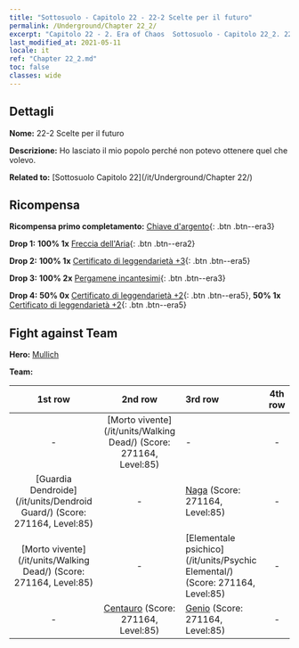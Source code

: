```yaml
---
title: "Sottosuolo - Capitolo 22 - 22-2 Scelte per il futuro"
permalink: /Underground/Chapter 22_2/
excerpt: "Capitolo 22 - 2. Era of Chaos  Sottosuolo - Capitolo 22_2. 22-2 Scelte per il futuro"
last_modified_at: 2021-05-11
locale: it
ref: "Chapter 22_2.md"
toc: false
classes: wide
---
```


## Dettagli

 **Nome:** 22-2 Scelte per il futuro

 **Descrizione:** Ho lasciato il mio popolo perché non potevo ottenere quel che volevo.

 **Related to:** [Sottosuolo Capitolo 22](/it/Underground/Chapter 22/)

## Ricompensa

 **Ricompensa primo completamento:** [Chiave d'argento](/ItemsIT/con_693/){: .btn .btn--era3}

 **Drop 1:** **100% 1x** [Freccia dell'Aria](/ItemsIT/her_449/){: .btn .btn--era2}

 **Drop 2:** **100% 1x** [Certificato di leggendarietà +3](/ItemsIT/mat_88/){: .btn .btn--era5}

 **Drop 3:** **100% 2x** [Pergamene incantesimi](/ItemsIT/con_694/){: .btn .btn--era3}

 **Drop 4:** **50% 0x** [Certificato di leggendarietà +2](/ItemsIT/mat_81/){: .btn .btn--era5}, **50% 1x** [Certificato di leggendarietà +2](/ItemsIT/mat_81/){: .btn .btn--era5}


## Fight against Team
 **Hero:** [Mullich](/it/heroes/Mullich/)

 **Team:**


  | 1st row | 2nd row | 3rd row | 4th row |
  |:----:|:----:|:----|:----:|
  | - | [Morto vivente](/it/units/Walking Dead/) (Score: 271164, Level:85)  | - | - |
  | [Guardia Dendroide](/it/units/Dendroid Guard/) (Score: 271164, Level:85)  | - | [Naga](/it/units/Naga/) (Score: 271164, Level:85)  | - |
  | [Morto vivente](/it/units/Walking Dead/) (Score: 271164, Level:85)  | - | [Elementale psichico](/it/units/Psychic Elemental/) (Score: 271164, Level:85)  | - |
  | - | [Centauro](/it/units/Centaur/) (Score: 271164, Level:85)  | [Genio](/it/units/Genie/) (Score: 271164, Level:85)  | - |


